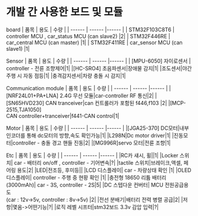 # 개발 간 사용한 보드 및 모듈

board
| 품목 | 용도 | 수량 |
| ------ | ------ |------ |
| STM32F103C8T6 | controller MCU , car_status MCU (can slave2) |2|
| STM32F446RE | car_central MCU (can master) |1|
| STM32F411RE | car_sensor MCU (can slave1) |1|
<br/>

Sensor
| 품목 | 용도 | 수량 |
| ------ | ------ |------ |
| [MPU-6050] 자이로센서 | controller - 전륜 조향제어|1|
|[HC-SRO4] 초음파센서|장애물 감지|1|
|조도센서|야간 주행 시 자동 점등|1|
|충격감지센서|차량 충돌 시 감지|1|
<br/>


Communication module
| 품목 | 용도 | 수량 |
| ------ | ------ |------ |
|[NRF24L01+PA+LNA] 2.4G 무선 모듈|car-controller RF 통신|2|
|[SN65HVD230] CAN tranceiver|can 컨트롤러가 포함된 f446,f103 |2|
|[MCP-2515,TJA1050] <br>CAN controller+tranceiver|f441-CAN control|1|
<br/>


Motor
| 품목 | 용도 | 수량 |
| ------ | ------ |------ |
|[JGA25-370] DC모터|내부 인코더를 통해 dc모터의 방향,속도 확인가능|1|
|L298N|Dc motor driver|1|
|진동모터|controller - 충돌 경고 핸들 진동|2|
|[MG996R]servo 모터|전륜 조향|1|
<br/>


Etc
| 품목 | 용도 | 수량 |
| ------ | ------ |------ |
|RC카 섀시, 휠||1|
|Locker 스위치| car - 배터리 on/off , controller - 기어변속|?|
|tactile 스위치|브레이크,액셀, 페어링 용도|2|
|LED|전조등, 후미등||
|LCD 디스플레이| car - 차량상태 확인 |1|
|OLED 디스플레이| controller - 주행 중 현황 확인 |1|
|충전형 18650 리튬 배터리(3000mAh)| car - 3S, controller - 2S|5|
|DC 스텝다운 컨버터| MCU 전원공급용도 <br>(car : 12v->5v, controller : 8v->5v) |2|
|전선 분배기|배터리 전력 병렬 공급|2|
|저항|몇옴->어떤기능|?|
|로직 레벨 시프터|stm32보드 3.3v 감압 입력|?|

